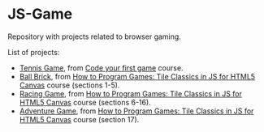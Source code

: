 # JS-Game

Repository with projects related to browser gaming.

List of projects:

- [Tennis Game](https://github.com/ripa1995/js-game/tennis-game), from [Code your first game](https://www.udemy.com/course/code-your-first-game) course.
- [Ball Brick](https://github.com/ripa1995/js-game/ball-brick), from [How to Program Games: Tile Classics in JS for HTML5 Canvas](https://www.udemy.com/course/how-to-program-games) course (sections 1-5).
- [Racing Game](https://github.com/ripa1995/js-game/racing-game), from [How to Program Games: Tile Classics in JS for HTML5 Canvas](https://www.udemy.com/course/how-to-program-games) course (sections 6-16).
- [Adventure Game](https://github.com/ripa1995/js-game/adventure-game), from [How to Program Games: Tile Classics in JS for HTML5 Canvas](https://www.udemy.com/course/how-to-program-games) course (section 17).
